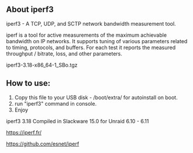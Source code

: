 ## About iperf3

iperf3 - A TCP, UDP, and SCTP network bandwidth measurement tool.

iperf is a tool for active measurements of the maximum achievable bandwidth on IP networks. It supports tuning of various parameters related to timing, protocols, and buffers. For each test it reports the measured throughput / bitrate, loss, and other parameters.

iperf3-3.18-x86_64-1_SBo.tgz

## How to use:

1. Copy this file to your USB disk - /boot/extra/ for autoinstall on boot.
2. run "iperf3" command in console.
3. Enjoy 

iperf3 3.18 Compiled in Slackware 15.0 for Unraid 6.10 - 6.11

https://iperf.fr/

https://github.com/esnet/iperf

